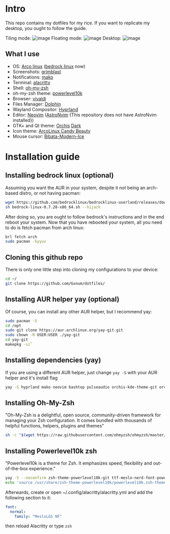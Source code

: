 # Intro
This repo contains my dotfiles for my rice. If you want to replicate my desktop, you ought to follow the guide.

Tiling mode:
![image](https://github.com/Gxnum/dotfiles/assets/65645307/8d90edcb-27a6-42b6-892b-6cd2c69e96b4)
Floating mode:
![image](https://github.com/Gxnum/dotfiles/assets/65645307/267408ba-3389-4372-aea7-d51b9a151c5c)
Desktop:
![image](https://github.com/Gxnum/dotfiles/assets/65645307/e39d3d98-9d28-4486-b31e-f46834e200ac)

## What I use
- OS: [Arco linux](https://www.arcolinuxd.com/hyprland/) ([bedrock linux](https://bedrocklinux.org/) now)
- Screenshots: [grimblast](https://github.com/hyprwm/contrib#grimblast)
- Notifications: [mako](https://github.com/emersion/mako)
- Terminal: [alacritty](https://alacritty.org/)
- Shell: [oh-my-zsh](https://ohmyz.sh/)
- oh-my-zsh theme: [powerlevel10k](https://github.com/romkatv/powerlevel10k)
- Browser: [vivaldi](https://vivaldi.com)
- Files Manager: [Dolphin](https://apps.kde.org/dolphin/)
- Wayland Compositor: [Hyprland](https://hyprland.org/)
- Editor: [Neovim](https://neovim.io/) ([AstroNvim](https://astronvim.com/) {This repository does not have AstroNvim installed})
- GTK+ and Qt theme: [Orchis](https://github.com/vinceliuice/Orchis-theme) [Dark](https://github.com/vinceliuice/Orchis-kde)
- Icon theme: [ArcoLinux Candy Beauty](https://github.com/arcolinux/arcolinux-candy-beauty)
- Mouse cursor: [Bibata-Modern-Ice](https://www.gnome-look.org/p/1914825/)

# Installation guide
## Installing bedrock linux (optional)
Assuming you want the AUR in your system, despite it not being an arch-based distro, or not having pacman:
```bash
wget https://github.com/bedrocklinux/bedrocklinux-userland/releases/download/0.7.28/bedrock-linux-0.7.28-x86_64.sh
sh bedrock-linux-0.7.28-x86_64.sh --hijack
```
After doing so, you are ought to follow bedrock's instructions and in the end reboot your system.
Now that you have rebooted your system, all you need to do is fetch pacman from arch linux:
```bash
brl fetch arch
sudo pacman -Syyuv
```
## Cloning this github repo
There is only one little step into cloning my configurations to your device:
```bash
cd ~/
git clone https://github.com/Gxnum/dotfiles/

```
## Installing AUR helper yay (optional)
Of course, you can install any other AUR helper, but I recommend yay:
```bash
sudo pacman -S
cd /opt
sudo git clone https://aur.archlinux.org/yay-git.git
sudo chown -R USER:USER ./yay-git
cd yay-git
makepkg -si`
```
## Installing dependencies (yay)
If you are using a different AUR helper, just change `yay -S` with your AUR helper and it's install flag
```bash
yay -S hyprland mako neovim bashtop pulseaudio orchis-kde-theme-git orchis-theme-git arcolinux-candy-beauty-git bibata-cursor-theme-bin ttf-jetbrains-mono-nerd neofetch waybar pavucontrol fzf mpv libqalculate alacritty grimblast-git grim swaybg swayidle ly zsh dolphin pamixer ttf-ms-fonts ttf-apple-emoji kvantum-qt5-git kvantum-qt6-git lxappearance qt5ct rofi ttf-jetbrains-mono btop
```
## Installing Oh-My-Zsh
"Oh-My-Zsh is a delightful, open source, community-driven framework for managing your Zsh configuration. It comes bundled with thousands of helpful functions, helpers, plugins and themes"
```bash
sh -c "$(wget https://raw.githubusercontent.com/ohmyzsh/ohmyzsh/master/tools/install.sh -O -)"
```
## Installing Powerlevel10k zsh
"Powerlevel10k is a theme for Zsh. It emphasizes speed, flexibility and out-of-the-box experience."
```bash
yay -S --noconfirm zsh-theme-powerlevel10k-git ttf-meslo-nerd-font-powerlevel10k
echo 'source /usr/share/zsh-theme-powerlevel10k/powerlevel10k.zsh-theme' >>~/.zshrc
```
Afterwards, create or open ~/.config/alacritty/alacritty.yml and add the following section to it:
```yaml
font:
  normal:
    family: "MesloLGS NF"
```
then reload Alacritty or type `zsh`

